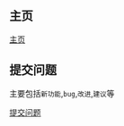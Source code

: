 ## 主页
[主页](http://menu.kongkongye.com)

## 提交问题
主要包括`新功能`,`bug`,`改进`,`建议`等

[提交问题](https://gitee.com/kongkongye/menu/issues)